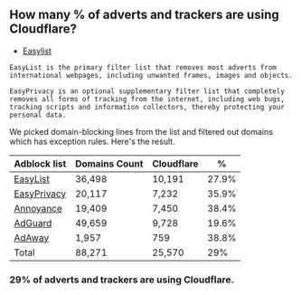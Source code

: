 ## How many % of adverts and trackers are using Cloudflare?


- [Easylist](https://web.archive.org/web/20210516110248/https://easylist.to/)
```
EasyList is the primary filter list that removes most adverts from international webpages, including unwanted frames, images and objects.

EasyPrivacy is an optional supplementary filter list that completely removes all forms of tracking from the internet, including web bugs, tracking scripts and information collectors, thereby protecting your personal data.
```


We picked domain-blocking lines from the list and filtered out domains which has exception rules.
Here's the result.


| Adblock list | Domains Count | Cloudflare | % |
| --- | --- | --- | --- |
| [EasyList](https://easylist.to/easylist/easylist.txt) | 36,498 | 10,191 | 27.9% |
| [EasyPrivacy](https://easylist.to/easylist/easyprivacy.txt) | 20,117 | 7,232 | 35.9% |
| [Annoyance](https://secure.fanboy.co.nz/fanboy-annoyance.txt) | 19,409 | 7,450 | 38.4% |
| [AdGuard](https://adguardteam.github.io/AdGuardSDNSFilter/Filters/filter.txt) | 49,659 | 9,728 | 19.6% |
| [AdAway](https://raw.githubusercontent.com/AdAway/adaway.github.io/master/hosts.txt) | 1,957 | 759 | 38.8% |
| Total | 88,271 | 25,570 | 29% |


### 29% of adverts and trackers are using Cloudflare.
